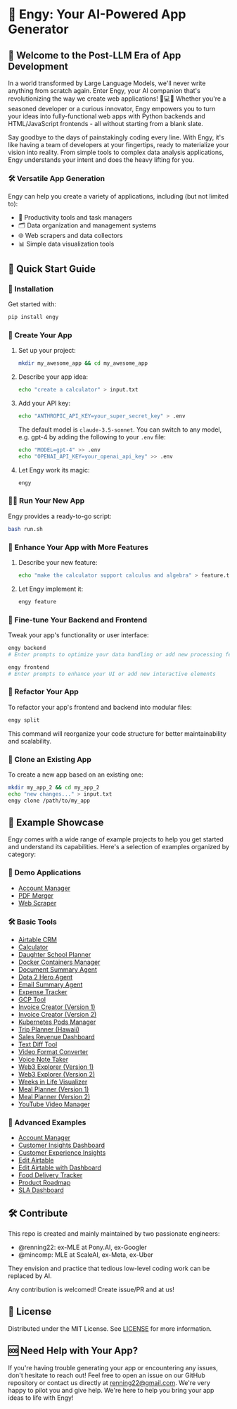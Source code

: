 # 🚀 Engy: Your AI-Powered App Generator

## 🌟 Welcome to the Post-LLM Era of App Development

In a world transformed by Large Language Models, we'll never write anything from scratch again. Enter Engy, your AI companion that's revolutionizing the way we create web applications! 🤖💻✨ Whether you're a seasoned developer or a curious innovator, Engy empowers you to turn your ideas into fully-functional web apps with Python backends and HTML/JavaScript frontends - all without starting from a blank slate.

Say goodbye to the days of painstakingly coding every line. With Engy, it's like having a team of developers at your fingertips, ready to materialize your vision into reality. From simple tools to complex data analysis applications, Engy understands your intent and does the heavy lifting for you.

### 🛠️ Versatile App Generation
Engy can help you create a variety of applications, including (but not limited to):
- 📝 Productivity tools and task managers
- 🗂️ Data organization and management systems
- 🌐 Web scrapers and data collectors
- 📊 Simple data visualization tools


## 🚦 Quick Start Guide

### 🔧 Installation
Get started with:
```bash
pip install engy
```

### 🎉 Create Your App

1. Set up your project:
   ```bash
   mkdir my_awesome_app && cd my_awesome_app
   ```

2. Describe your app idea:
   ```bash
   echo "create a calculator" > input.txt
   ```

3. Add your API key:
   ```bash
   echo "ANTHROPIC_API_KEY=your_super_secret_key" > .env
   ```

   The default model is `claude-3.5-sonnet`. You can switch to any model, e.g. gpt-4 by adding the following to your `.env` file:
   ```bash
   echo "MODEL=gpt-4" >> .env
   echo "OPENAI_API_KEY=your_openai_api_key" >> .env
   ```

4. Let Engy work its magic:
   ```bash
   engy
   ```

### 🏃‍♂️ Run Your New App
Engy provides a ready-to-go script:
```bash
bash run.sh
```

### 🌈 Enhance Your App with More Features

1. Describe your new feature:
   ```bash
   echo "make the calculator support calculus and algebra" > feature.txt
   ```

2. Let Engy implement it:
   ```bash
   engy feature
   ```

### 🎨 Fine-tune Your Backend and Frontend
Tweak your app's functionality or user interface:

```bash
engy backend
# Enter prompts to optimize your data handling or add new processing features
```

```bash
engy frontend
# Enter prompts to enhance your UI or add new interactive elements
```

### 🔧 Refactor Your App
To refactor your app's frontend and backend into modular files:

```bash
engy split
```

This command will reorganize your code structure for better maintainability and scalability.

### 🧬 Clone an Existing App
To create a new app based on an existing one:

```bash
mkdir my_app_2 && cd my_app_2
echo "new changes..." > input.txt
engy clone /path/to/my_app
```

## 🌟 Example Showcase

Engy comes with a wide range of example projects to help you get started and understand its capabilities. Here's a selection of examples organized by category:


### 🎨 Demo Applications

- [Account Manager](examples/demo/account_manager)
- [PDF Merger](examples/demo/pdf_merger)
- [Web Scraper](examples/demo/scraper_1)


### 🛠️ Basic Tools

- [Airtable CRM](examples/basic_tools/airtable_crm_1)
- [Calculator](examples/basic_tools/calculator)
- [Daughter School Planner](examples/basic_tools/daughter_school)
- [Docker Containers Manager](examples/basic_tools/docker_containers)
- [Document Summary Agent](examples/basic_tools/doc_summary_agent)
- [Dota 2 Hero Agent](examples/basic_tools/dota2_hero_agent)
- [Email Summary Agent](examples/basic_tools/email_summary_agent)
- [Expense Tracker](examples/basic_tools/expense_tracker)
- [GCP Tool](examples/basic_tools/gcp_tool_1)
- [Invoice Creator (Version 1)](examples/basic_tools/invoice_creator)
- [Invoice Creator (Version 2)](examples/basic_tools/invoice_creator_2)
- [Kubernetes Pods Manager](examples/basic_tools/k8s_pods)
- [Trip Planner (Hawaii)](examples/basic_tools/plan_a_trip_hawaii)
- [Sales Revenue Dashboard](examples/basic_tools/sales_revenue_dashboard)
- [Text Diff Tool](examples/basic_tools/text_diff)
- [Video Format Converter](examples/basic_tools/video_format_converter)
- [Voice Note Taker](examples/basic_tools/voice_note_taker)
- [Web3 Explorer (Version 1)](examples/basic_tools/web3_explorer_1)
- [Web3 Explorer (Version 2)](examples/basic_tools/web3_explorer_2)
- [Weeks in Life Visualizer](examples/basic_tools/weeks_in_life)
- [Meal Planner (Version 1)](examples/basic_tools/what_to_eat)
- [Meal Planner (Version 2)](examples/basic_tools/what_to_eat_2)
- [YouTube Video Manager](examples/basic_tools/yt_videos)


### 🚀 Advanced Examples

- [Account Manager](examples/advance/account_manager)
- [Customer Insights Dashboard](examples/advance/customer_insights_dashboard)
- [Customer Experience Insights](examples/advance/cx_insights)
- [Edit Airtable](examples/advance/edit_airtable)
- [Edit Airtable with Dashboard](examples/advance/edit_airtable_dash)
- [Food Delivery Tracker](examples/advance/food_delivery_tracker)
- [Product Roadmap](examples/advance/product_roadmap)
- [SLA Dashboard](examples/advance/sla_dashboard)

## 🛠️ Contribute

This repo is created and mainly maintained by two passionate engineers:

- @renning22: ex-MLE at Pony.AI, ex-Googler
- @mincomp: MLE at ScaleAI, ex-Meta, ex-Uber

They envision and practice that tedious low-level coding work can be replaced by AI.

Any contribution is welcomed! Create issue/PR and at us!

## 📜 License

Distributed under the MIT License. See [LICENSE](LICENSE) for more information.


## 🆘 Need Help with Your App?

If you're having trouble generating your app or encountering any issues, don't hesitate to reach out! Feel free to open an issue on our GitHub repository or contact us directly at renning22@gmail.com. We're very happy to pilot you and give help. We're here to help you bring your app ideas to life with Engy!
